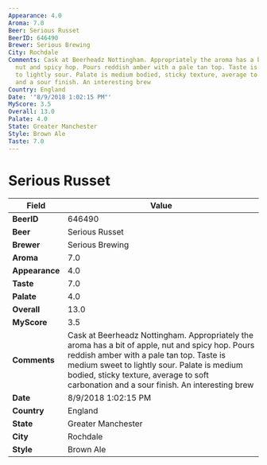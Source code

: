 ```yaml
---
Appearance: 4.0
Aroma: 7.0
Beer: Serious Russet
BeerID: 646490
Brewer: Serious Brewing
City: Rochdale
Comments: Cask at Beerheadz Nottingham. Appropriately the aroma has a bit of apple,
  nut and spicy hop. Pours reddish amber with a pale tan top. Taste is medium sweet
  to lightly sour. Palate is medium bodied, sticky texture, average to soft carbonation
  and a sour finish. An interesting brew
Country: England
Date: '"8/9/2018 1:02:15 PM"'
MyScore: 3.5
Overall: 13.0
Palate: 4.0
State: Greater Manchester
Style: Brown Ale
Taste: 7.0
---
```


# Serious Russet

| Field         | Value |
|---------------|-------|
| **BeerID** | 646490 |
| **Beer** | Serious Russet |
| **Brewer** | Serious Brewing |
| **Aroma** | 7.0 |
| **Appearance** | 4.0 |
| **Taste** | 7.0 |
| **Palate** | 4.0 |
| **Overall** | 13.0 |
| **MyScore** | 3.5 |
| **Comments** | Cask at Beerheadz Nottingham. Appropriately the aroma has a bit of apple, nut and spicy hop. Pours reddish amber with a pale tan top. Taste is medium sweet to lightly sour. Palate is medium bodied, sticky texture, average to soft carbonation and a sour finish. An interesting brew |
| **Date** | 8/9/2018 1:02:15 PM |
| **Country** | England |
| **State** | Greater Manchester |
| **City** | Rochdale |
| **Style** | Brown Ale |
